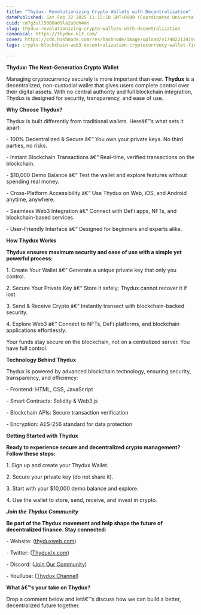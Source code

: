 ```yaml
---
title: "Thydux: Revolutionizing Crypto Wallets with Decentralization"
datePublished: Sat Feb 22 2025 11:15:18 GMT+0000 (Coordinated Universal Time)
cuid: cm7g3sll5000a09la2u0oh4mn
slug: thydux-revolutionizing-crypto-wallets-with-decentralization
canonical: https://thydux.kit.com/
cover: https://cdn.hashnode.com/res/hashnode/image/upload/v1740221341944/82e1cb12-a95e-452d-b65b-a92528e98d9c.jpeg
tags: crypto-blockchain-web3-decentralization-cryptocurrency-wallet-fintech-ethereum-defi-technology-startup-security

---
```


**Thydux: The Next-Generation Crypto Wallet**

Managing cryptocurrency securely is more important than ever. **Thydux** is a decentralized, non-custodial wallet that gives users complete control over their digital assets. With no central authority and full blockchain integration, Thydux is designed for security, transparency, and ease of use.

**Why Choose Thydux?**

Thydux is built differently from traditional wallets. Hereâ€™s what sets it apart:

\- 100% Decentralized & Secure â€“ You own your private keys. No third parties, no risks.

\- Instant Blockchain Transactions â€“ Real-time, verified transactions on the blockchain.

\- $10,000 Demo Balance â€“ Test the wallet and explore features without spending real money.

\- Cross-Platform Accessibility â€“ Use Thydux on Web, iOS, and Android anytime, anywhere.

\- Seamless Web3 Integration â€“ Connect with DeFi apps, NFTs, and blockchain-based services.

\- User-Friendly Interface â€“ Designed for beginners and experts alike.

**How Thydux Works**

**Thydux ensures maximum security and ease of use with a simple yet powerful process:**

1\. Create Your Wallet â€“ Generate a unique private key that only you control.

2\. Secure Your Private Key â€“ Store it safely; Thydux cannot recover it if lost.

3\. Send & Receive Crypto â€“ Instantly transact with blockchain-backed security.

4\. Explore Web3 â€“ Connect to NFTs, DeFi platforms, and blockchain applications effortlessly.

Your funds stay secure on the blockchain, not on a centralized server. You have full control.

**Technology Behind Thydux**

Thydux is powered by advanced blockchain technology, ensuring security, transparency, and efficiency:

\- Frontend: HTML, CSS, JavaScript

\- Smart Contracts: Solidity & Web3.js

\- Blockchain APIs: Secure transaction verification

\- Encryption: AES-256 standard for data protection

**Getting Started with Thydux**

**Ready to experience secure and decentralized crypto management? Follow these steps:**

1\. Sign up and create your Thydux Wallet.

2\. Secure your private key (do not share it).

3\. Start with your $10,000 demo balance and explore.

4\. Use the wallet to store, send, receive, and invest in crypto.

***Join the Thydux Community***

**Be part of the Thydux movement and help shape the future of decentralized finance. Stay connected:**

\- Website: ([thyduxweb.com](https://thyduxweb.mystrikingly.com/blog/market-trends-to-watch))

\- Twitter: ([Thydux/x.com](https://twitter.com/Thyduxcoin))

\- Discord: ([Join Our Community](https://thydux.com/))

\- YouTube: ([Thydux Channel](https://youtube.com/Thydux))

**What â€™s your take on Thydux?**

Drop a comment below and letâ€™s discuss how we can build a better, decentralized future together.